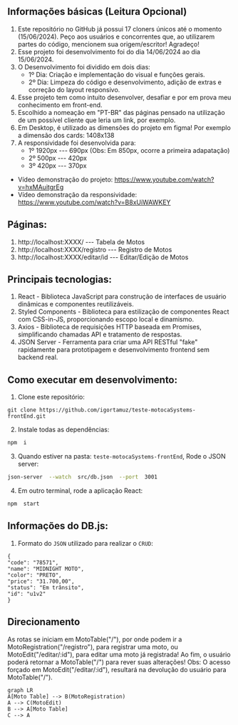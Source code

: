 ## Informações básicas (Leitura Opcional)

1. Este repositório no GitHub já possui 17 cloners únicos até o momento (15/06/2024). Peço aos usuários e concorrentes que, ao utilizarem partes do código, mencionem sua origem/escritor! Agradeço!
2. Esse projeto foi desenvolvimento foi do dia 14/06/2024 ao dia 15/06/2024.
3. O Desenvolvimento foi dividido em dois dias: 
   - 1º Dia: Criação e implementação do visual e funções gerais.
   - 2º Dia: Limpeza do código e desenvolvimento, adição de extras e correção do layout responsivo.
4. Esse projeto tem como intuito desenvolver, desafiar e por em prova meu conhecimento em front-end.
5. Escolhido a nomeação em "PT-BR" das páginas pensado na utilização de um possível cliente que leria um link, por exemplo.
6. Em Desktop, é utilizado as dimensões do projeto em figma! Por exemplo a dimensão dos cards: 1408x138 
7. A responsividade foi desenvolvida para: 
   - 1º 1920px --- 690px (Obs: Em 850px, ocorre a primeira adapatação)
   - 2º 500px --- 420px
   - 3º 420px --- 370px

- Vídeo demonstração do projeto: https://www.youtube.com/watch?v=hxMAuitgrEg
- Vídeo demonstração da responsividade: https://www.youtube.com/watch?v=B8xUiWAWKEY

## Páginas:  

1. http://localhost:XXXX/ --- Tabela de Motos
2. http://localhost:XXXX/registro --- Registro de Motos
3. http://localhost:XXXX/editar/id --- Editar/Edição de Motos

## Principais tecnologias:

1. React - Biblioteca JavaScript para construção de interfaces de usuário dinâmicas e componentes reutilizáveis.
2. Styled Components - Biblioteca para estilização de componentes React com CSS-in-JS, proporcionando escopo local e dinamismo.
3. Axios - Biblioteca de requisições HTTP baseada em Promises, simplificando chamadas API e tratamento de respostas.
4. JSON Server - Ferramenta para criar uma API RESTful "fake" rapidamente para prototipagem e desenvolvimento frontend sem backend real.

## Como executar em desenvolvimento:

1. Clone este repositório:

```
git clone https://github.com/igortamuz/teste-motocaSystems-frontEnd.git
```

2. Instale todas as dependências:

```bash
npm  i
```

3. Quando estiver na pasta: `teste-motocaSystems-frontEnd`, Rode o JSON server:
```bash
json-server  --watch  src/db.json  --port  3001
```

4. Em outro terminal, rode a aplicação React:

```bash
npm  start
```

##  Informações do DB.js:

1. Formato do `JSON` utilizado para realizar o `CRUD`:

```
{
"code": "78571",
"name": "MIDNIGHT MOTO",
"color": "PRETO",
"price": "31.700,00",
"status": "Em trânsito",
"id": "u1v2"
}
```

## Direcionamento

As rotas se iniciam em MotoTable("/"), por onde podem ir a MotoRegistration("/registro"), para registrar uma moto, ou MotoEdit("/editar/:id"), para editar uma moto já registrada! Ao fim, o usuário poderá retornar a MotoTable("/") para rever suas alterações!
Obs: O acesso forçado em MotoEdit("/editar/:id"), resultará na devolução do usuário para MotoTable("/").

```mermaid
graph LR
A[Moto Table] --> B(MotoRegistration)
A --> C(MotoEdit)
B --> A[Moto Table]
C --> A
```

